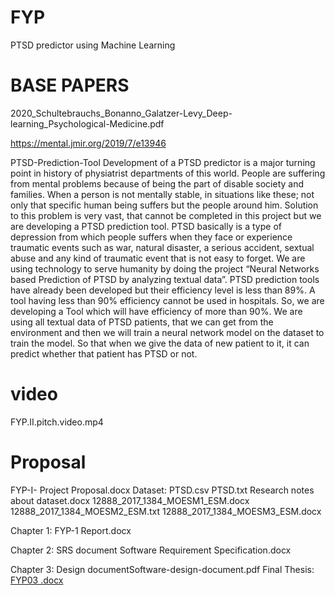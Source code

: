 # FYP
PTSD predictor using Machine Learning
# BASE PAPERS
2020_Schultebrauchs_Bonanno_Galatzer-Levy_Deep-learning_Psychological-Medicine.pdf

https://mental.jmir.org/2019/7/e13946

PTSD-Prediction-Tool
Development of a PTSD predictor is a major turning point in history of physiatrist departments of this world. People are suffering from mental problems because of being the part of disable society and families. When a person is not mentally stable, in situations like these; not only that specific human being suffers but the people around him. Solution to this problem is very vast, that cannot be completed in this project but we are developing a PTSD prediction tool. PTSD basically is a type of depression from which people suffers when they face or experience traumatic events such as war, natural disaster, a serious accident, sextual abuse and any kind of traumatic event that is not easy to forget. We are using technology to serve humanity by doing the project “Neural Networks based Prediction of PTSD by analyzing textual data”. PTSD prediction tools have already been developed but their efficiency level is less than 89%. A tool having less than 90% efficiency cannot be used in hospitals. So, we are developing a Tool which will have efficiency of more than 90%. We are using all textual data of PTSD patients, that we can get from the environment and then we will train a neural network model on the dataset to train the model. So that when we give the data of new patient to it, it can predict whether that patient has PTSD or not.

# video
 FYP.II.pitch.video.mp4 
# Proposal
FYP-I- Project Proposal.docx Dataset: PTSD.csv PTSD.txt Research notes about dataset.docx 12888_2017_1384_MOESM1_ESM.docx 12888_2017_1384_MOESM2_ESM.txt 12888_2017_1384_MOESM3_ESM.docx

Chapter 1: FYP-1 Report.docx

Chapter 2: SRS document Software Requirement Specification.docx

Chapter 3: Design documentSoftware-design-document.pdf
Final Thesis: [FYP03 .docx](https://github.com/Azka1212/FYP/files/11481941/FYP03.docx)
